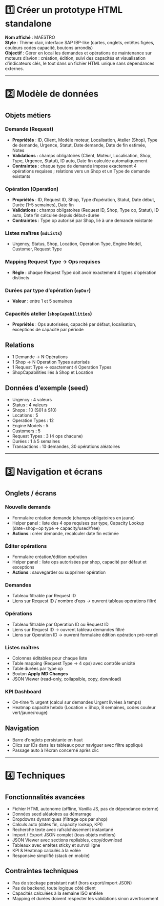 # 1️⃣ Créer un prototype HTML standalone

**Nom affiché** : MAESTRO  
**Style** : Thème clair, interface SAP IBP-like (cartes, onglets, entêtes figées, couleurs codes capacité, boutons arrondis)  
**Objectif** : Gérer en local les demandes et opérations de maintenance sur moteurs d’avion : création, édition, suivi des capacités et visualisation d’indicateurs clés, le tout dans un fichier HTML unique sans dépendances externes.

---

# 2️⃣ Modèle de données

## Objets métiers

### Demande (Request)
- **Propriétés** : ID, Client, Modèle moteur, Localisation, Atelier (Shop), Type de demande, Urgence, Statut, Date demande, Date de fin estimée, Notes
- **Validations** : champs obligatoires (Client, Moteur, Localisation, Shop, Type, Urgence, Statut), ID auto, Date fin calculée automatiquement
- **Contraintes** : chaque type de demande impose exactement 4 opérations requises ; relations vers un Shop et un Type de demande existants

### Opération (Operation)
- **Propriétés** : ID, Request ID, Shop, Type d’opération, Statut, Date début, Durée (1–5 semaines), Date fin
- **Validations** : champs obligatoires (Request ID, Shop, Type op, Statut), ID auto, Date fin calculée depuis début+durée
- **Contraintes** : Type op autorisé par Shop, lié à une demande existante

### Listes maîtres (`mdLists`)
- Urgency, Status, Shop, Location, Operation Type, Engine Model, Customer, Request Type

### Mapping Request Type → Ops requises
- **Règle** : chaque Request Type doit avoir exactement 4 types d’opération distincts

### Durées par type d’opération (`opDur`)
- **Valeur** : entre 1 et 5 semaines

### Capacités atelier (`shopCapabilities`)
- **Propriétés** : Ops autorisées, capacité par défaut, localisation, exceptions de capacité par période

## Relations
- 1 Demande → N Opérations
- 1 Shop → N Operation Types autorisés
- 1 Request Type → exactement 4 Operation Types
- ShopCapabilities liés à Shop et Location

## Données d’exemple (seed)
- Urgency : 4 valeurs
- Status : 4 valeurs
- Shops : 10 (S01 à S10)
- Locations : 5
- Operation Types : 12
- Engine Models : 5
- Customers : 5
- Request Types : 3 (4 ops chacune)
- Durées : 1 à 5 semaines
- Transactions : 10 demandes, 30 opérations aléatoires

---

# 3️⃣ Navigation et écrans

## Onglets / écrans

### Nouvelle demande
- Formulaire création demande (champs obligatoires en jaune)
- Helper panel : liste des 4 ops requises par type, Capacity Lookup (date+shop+op type → capacity/used/free)
- **Actions** : créer demande, recalculer date fin estimée

### Éditer opérations
- Formulaire création/édition opération
- Helper panel : liste ops autorisées par shop, capacité par défaut et exceptions
- **Actions** : sauvegarder ou supprimer opération

### Demandes
- Tableau filtrable par Request ID
- Liens sur Request ID / nombre d’ops → ouvrent tableau opérations filtré

### Opérations
- Tableau filtrable par Operation ID ou Request ID
- Liens sur Request ID → ouvrent tableau demandes filtré
- Liens sur Operation ID → ouvrent formulaire édition opération pré-rempli

### Listes maîtres
- Colonnes éditables pour chaque liste
- Table mapping (Request Type → 4 ops) avec contrôle unicité
- Table durées par type op
- Bouton **Apply MD Changes**
- JSON Viewer (read-only, collapsible, copy, download)

### KPI Dashboard
- On-time % urgent (calcul sur demandes Urgent livrées à temps)
- Heatmap capacité hebdo (Location × Shop, 8 semaines, codes couleur vert/jaune/rouge)

## Navigation
- Barre d’onglets persistante en haut
- Clics sur IDs dans les tableaux pour naviguer avec filtre appliqué
- Passage auto à l’écran concerné après clic

---

# 4️⃣ Techniques

## Fonctionnalités avancées
- Fichier HTML autonome (offline, Vanilla JS, pas de dépendance externe)
- Données seed aléatoires au démarrage
- Dropdowns dynamiques (filtrage ops par shop)
- Calculs auto (dates fin, capacity lookup, KPI)
- Recherche texte avec rafraîchissement instantané
- Import / Export JSON complet (tous objets métiers)
- JSON Viewer avec sections repliables, copy/download
- Tableaux avec entêtes sticky et survol ligne
- KPI & Heatmap calculés à la volée
- Responsive simplifié (stack en mobile)

## Contraintes techniques
- Pas de stockage persistant natif (hors export/import JSON)
- Pas de backend, toute logique côté client
- Capacités calculées à la semaine ISO entière
- Mapping et durées doivent respecter les validations sinon avertissement
